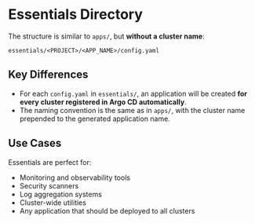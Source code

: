 # Essentials Directory

The structure is similar to `apps/`, but **without a cluster name**:

```
essentials/<PROJECT>/<APP_NAME>/config.yaml
```

## Key Differences

- For each `config.yaml` in `essentials/`, an application will be created **for every cluster registered in Argo CD automatically**.
- The naming convention is the same as in `apps/`, with the cluster name prepended to the generated application name.

## Use Cases

Essentials are perfect for:
- Monitoring and observability tools
- Security scanners
- Log aggregation systems
- Cluster-wide utilities
- Any application that should be deployed to all clusters
